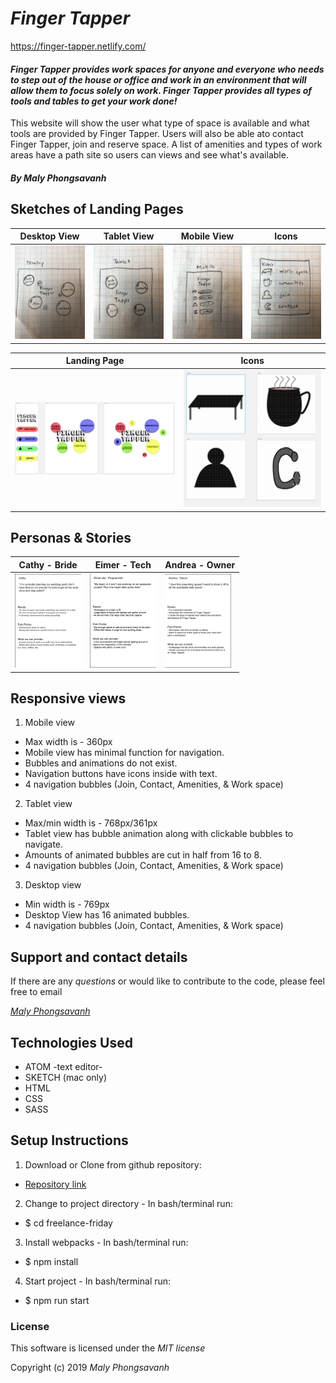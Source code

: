 # _Finger Tapper_ #

https://finger-tapper.netlify.com/

#### _Finger Tapper provides work spaces for anyone and everyone who needs to step out of the house or office and work in an environment that will allow them to focus solely on work. Finger Tapper provides all types of tools and tables to get your work done!_

This website will show the user what type of space is available and what tools are provided by Finger Tapper. Users will also be able ato contact Finger Tapper, join and reserve space. A list of amenities and types of work areas have a path site so users can views and see what's available.

##### By _Maly Phongsavanh_

## Sketches of Landing Pages

Desktop View | Tablet View | Mobile View | Icons |
--------------- | ------------- | ------------- | ---------------
<img src="READMEimgs/desktop.jpg" height="150px"> | <img src="READMEimgs/tablet.jpg" height="150px"> | <img src="READMEimgs/mobile.jpg" height="150px"> | <img src="READMEimgs/icons.jpg" height="150px">

Landing Page | Icons |
--------------- | ------------- |
<img src="READMEimgs/landing-pages.png"> | <img src="READMEimgs/symbols.png">


## Personas & Stories

Cathy - Bride | Eimer - Tech | Andrea - Owner |
------------- | ------------- | ------------- |
<img src="READMEimgs/Cathy.png" height="150px"> | <img src="READMEimgs/Eimer.png" height="150px"> | <img src="READMEimgs/Andrea.png" height="150px">

## Responsive views
1. Mobile view
  * Max width is - 360px
  * Mobile view has minimal function for navigation.
  * Bubbles and animations do not exist.
  * Navigation buttons have icons inside with text.
  * 4 navigation bubbles (Join, Contact, Amenities, & Work space)

2. Tablet view
  * Max/min width is - 768px/361px
  * Tablet view has bubble animation along with clickable bubbles to navigate.
  * Amounts of animated bubbles are cut in half from 16 to 8.
  * 4 navigation bubbles (Join, Contact, Amenities, & Work space)

3. Desktop view
  * Min width is - 769px
  * Desktop View has 16 animated bubbles.
  * 4 navigation bubbles (Join, Contact, Amenities, & Work space)



## Support and contact details

If there are any _questions_ or would like to contribute to the code, please feel free to email

_[Maly Phongsavanh](mailto:phongsavanh619@icloud.com)_

## Technologies Used

* ATOM -text editor-
* SKETCH (mac only)
* HTML
* CSS
* SASS

## Setup Instructions

1. Download or Clone from github repository:
  * [Repository link](https://github.com/MalyPhong619/freelance-friday.git)

2. Change to project directory - In bash/terminal run:
  * $ cd freelance-friday

3. Install webpacks - In bash/terminal run:
  * $ npm install

4. Start project - In bash/terminal run:
  * $ npm run start

### License
This software is licensed under the _MIT license_

Copyright (c) 2019 _Maly Phongsavanh_
